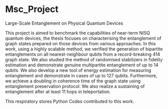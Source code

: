 # Msc_Project
Large-Scale Entanglement on Physical Quantum Devices

This project is aimed to benchmark the capabilities of near-term NISQ quantum devices, the thesis focuses on characterising the entanglement of graph states prepared on those devices from various approaches. In this work, using a highly scalable method, we verified the generation of bipartite entanglements on all nearest-neighbour qubits from a record-breaking 414 graph state. We also studied the method of randomised stabilizers in fidelity estimation and demonstrate genuine multipartite entanglement of up to 14 qubits. We also develop a new tool of energy estimation for measuring entanglement and demonstrate in cases of up to 127 qubits. Furthermore, we achieve a doubling in coherence time of the graph state using entanglement preservation protocol. We also realize a sustaining of entanglement after at least 11 hops in teleportation. 

This respiratory stores Python Codes contributed to this work.
